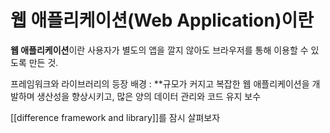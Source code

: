 ---
---


  
# 웹 애플리케이션(Web Application)이란
**웹 애플리케이션**이란 사용자가 별도의 앱을 깔지 않아도 브라우저를 통해 이용할 수 있도록 만든 것. 

프레임워크와 라이브러리의 등장 배경 :  **규모가 커지고 복잡한 웹 애플리케이션을 개발하며 생산성을 향상시키고, 많은 양의 데이터 관리와 코드 유지 보수


[[difference framework and library]]를 잠시 살펴보자




  
